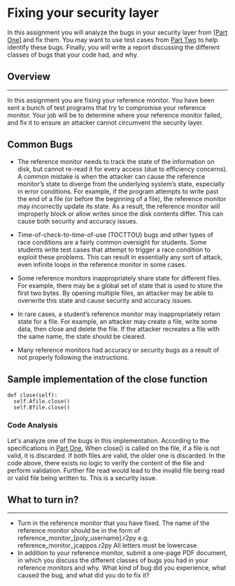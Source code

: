 
# Fixing your security layer

In this assignment you will analyze the bugs in your security layer from [[Part One](ABStoragePartOne.md)] and fix them.  You may want to use test cases from [Part Two](ABStoragePartTwo.md) to help identify these bugs.  Finally, you will write a report discussing the different classes of bugs that your code had, and why.




## Overview
----
In this assignment you are fixing your reference monitor.  You have been sent a bunch of test programs that try to compromise your reference monitor.  Your job will be to determine where your reference monitor failed, and fix it to ensure an attacker cannot circumvent the security layer.



## Common Bugs
 * The reference monitor needs to track the state of the information on disk, but cannot re-read it for every access (due to efficiency concerns). A common mistake is when the attacker can cause the reference monitor’s state to diverge from the underlying system’s state, especially in error conditions. For example, if the program attempts to write past the end of a file (or before the beginning of a file), the reference monitor may incorrectly update its state. As a result, the reference monitor will improperly block or allow writes since the disk contents differ. This can cause both security and accuracy issues.

 * Time-of-check-to-time-of-use (TOCTTOU) bugs and other types of race conditions are a fairly common oversight for students. Some students write test cases that attempt to trigger a race condition to exploit these problems. This can result in essentially any sort of attack, even infinite loops in the reference monitor in some cases.

 * Some reference monitors inappropriately share state for different files. For example, there may be a global set of state that is used to store the first two bytes. By opening multiple files, an attacker may be able to overwrite this state and cause security and accuracy issues.

 * In rare cases, a student’s reference monitor may inappropriately retain state for a file. For example, an attacker may create a file, write some data, then close and delete the file. If the attacker recreates a file with the same name, the state should be cleared.

 * Many reference monitors had accuracy or security bugs as a result of not properly following the instructions.  



## Sample implementation of the close function

```
def close(self):
  self.Afile.close()
  self.Bfile.close()
```

### Code Analysis
Let's analyze one of the bugs in this implementation.  According to the specifications in [Part One](ABStoragePartOne.md), When close() is called on the file, if a file is not valid, it is discarded. If both files are valid, the older one is discarded. In the code above, there exists no logic to verify the content of the file and perform validation. Further file read would lead to the invalid file being read or valid file being written to. This is a security issue.



## What to turn in?
----

 * Turn in the reference monitor that you have fixed.  The name of the reference monitor should be in the form of reference_monitor_[poly_username].r2py
e.g. reference_monitor_jcappos.r2py
All letters must be lowercase.
 * In addition to your reference monitor, submit a one-page PDF document, in which you discuss the different classes of bugs you had in your reference monitors and why.
What kind of bug did you experience, what caused the bug, and what did you do to fix it?
